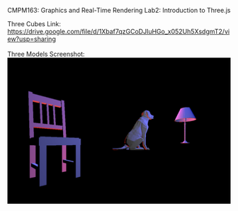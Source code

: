 CMPM163: Graphics and Real-Time Rendering
Lab2: Introduction to Three.js

Three Cubes Link: https://drive.google.com/file/d/1Xbaf7qzGCoDJIuHGo_x052Uh5XsdgmT2/view?usp=sharing
<br><br>
Three Models Screenshot:
![screenshot](screenshot.png)

